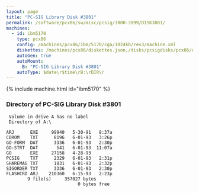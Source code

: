 ```yaml
---
layout: page
title: "PC-SIG Library Disk #3801"
permalink: /software/pcx86/sw/misc/pcsig/3000-3999/DISK3801/
machines:
  - id: ibm5170
    type: pcx86
    config: /machines/pcx86/ibm/5170/cga/1024kb/rev3/machine.xml
    diskettes: /machines/pcx86/diskettes.json,/disks/pcsigdisks/pcx86/diskettes.json
    autoGen: true
    autoMount:
      B: "PC-SIG Library Disk #3801"
    autoType: $date\r$time\rB:\rDIR\r
---
```


{% include machine.html id="ibm5170" %}

### Directory of PC-SIG Library Disk #3801

     Volume in drive A has no label
     Directory of A:\

    ARJ      EXE     99940   5-30-91   8:37a
    CDROM    TXT      8196   6-01-93   3:26p
    GO-FORM  DAT      3336   6-01-93   2:30p
    GO-STRT  DAT       541   6-01-93  11:07a
    GO       EXE     27158   4-28-93
    PCSIG    TXT      2329   6-01-93   2:31p
    SHAREMAG TXT      1831   6-01-93   2:32p
    SIGORDER TXT      3336   6-01-93   2:30p
    FLASHCRD ARJ    210360   6-15-93   2:23p
            9 file(s)     357027 bytes
                               0 bytes free
